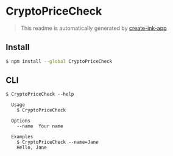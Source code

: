 # CryptoPriceCheck

> This readme is automatically generated by [create-ink-app](https://github.com/vadimdemedes/create-ink-app)


## Install

```bash
$ npm install --global CryptoPriceCheck
```


## CLI

```
$ CryptoPriceCheck --help

  Usage
    $ CryptoPriceCheck

  Options
    --name  Your name

  Examples
    $ CryptoPriceCheck --name=Jane
    Hello, Jane
```
